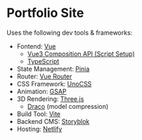 # Portfolio Site

Uses the following dev tools & frameworks:
- Fontend: [Vue](https://vuejs.org/)
  - [Vue3 Composition API (Script Setup)](https://vuejs.org/api/sfc-script-setup.html)
  - [TypeScript](https://www.typescriptlang.org/)
- State Management: [Pinia](https://pinia.vuejs.org/)
- Router: [Vue Router](https://router.vuejs.org/)
- CSS Framework: [UnoCSS](https://github.com/unocss/unocss) 
- Animation: [GSAP](https://greensock.com/)
- 3D Rendering: [Three.js](https://threejs.org/)
  -  [Draco](https://github.com/google/draco) (model compression)
- Build Tool: [Vite](https://vitejs.dev/)
- Backend CMS: [Storyblok](https://storyblok.com/)
- Hosting: [Netlify](https://www.netlify.com/)
